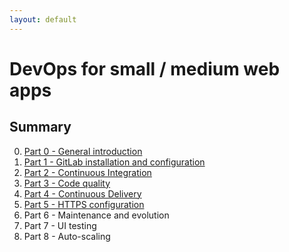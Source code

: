 ```yaml
---
layout: default
---
```

# DevOps for small / medium web apps

## Summary
0. [Part 0 - General introduction](part_00_general_introduction.md)
1. [Part 1 - GitLab installation and configuration](part_01_gitlab_installation_and_configuration.md)
2. [Part 2 - Continuous Integration](part_02_continuous_integration.md)
3. [Part 3 - Code quality](part_03_code_quality.md)
4. [Part 4 - Continuous Delivery](part_04_continuous_delivery.md)
5. [Part 5 - HTTPS configuration](part_05_https_configuration.md)
6. Part 6 - Maintenance and evolution
7. Part 7 - UI testing
8. Part 8 - Auto-scaling
